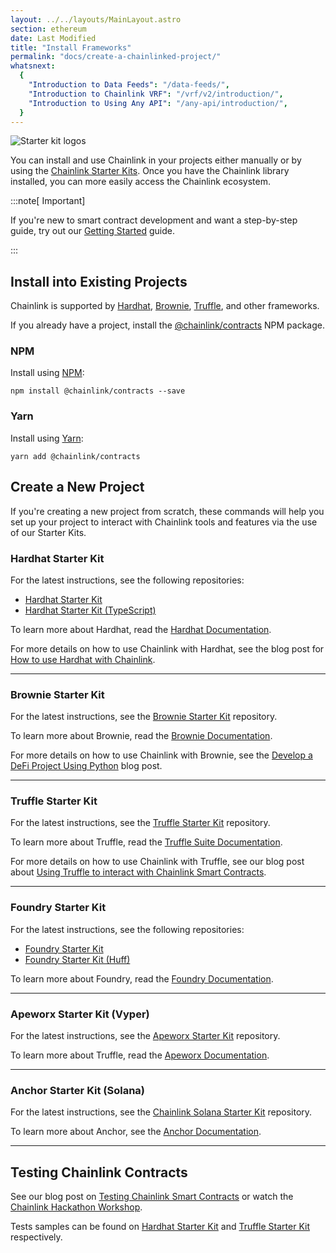 ```yaml
---
layout: ../../layouts/MainLayout.astro
section: ethereum
date: Last Modified
title: "Install Frameworks"
permalink: "docs/create-a-chainlinked-project/"
whatsnext:
  {
    "Introduction to Data Feeds": "/data-feeds/",
    "Introduction to Chainlink VRF": "/vrf/v2/introduction/",
    "Introduction to Using Any API": "/any-api/introduction/",
  }
---
```


![Starter kit logos](/images/starter-kit-images/starter-kits.webp)

You can install and use Chainlink in your projects either manually or by using the [Chainlink Starter Kits](https://github.com/smartcontractkit/starter-kits). Once you have the Chainlink library installed, you can more easily access the Chainlink ecosystem.

:::note[ Important]

If you're new to smart contract development and want a step-by-step guide, try out our [Getting Started](/getting-started/conceptual-overview/) guide.

:::

## Install into Existing Projects

Chainlink is supported by [Hardhat](http://hardhat.org), [Brownie](https://eth-brownie.readthedocs.io/en/stable), [Truffle](https://www.trufflesuite.com), and other frameworks.

If you already have a project, install the [@chainlink/contracts](https://www.npmjs.com/package/@chainlink/contracts) NPM package.

### NPM

Install using [NPM](https://www.npmjs.com/):

```shell npm
npm install @chainlink/contracts --save
```

### Yarn

Install using [Yarn](https://yarnpkg.com/):

```shell yarn
yarn add @chainlink/contracts
```

## Create a New Project

If you're creating a new project from scratch, these commands will help you set up your project to interact with Chainlink tools and features via the use of our Starter Kits.

### Hardhat Starter Kit

For the latest instructions, see the following repositories:

- [Hardhat Starter Kit](https://github.com/smartcontractkit/hardhat-starter-kit)
- [Hardhat Starter Kit (TypeScript)](https://github.com/smartcontractkit/hardhat-starter-kit/tree/typescript)

To learn more about Hardhat, read the [Hardhat Documentation](https://hardhat.org/getting-started/).

For more details on how to use Chainlink with Hardhat, see the blog post for [How to use Hardhat with Chainlink](https://blog.chain.link/using-chainlink-with-hardhat/).

---

### Brownie Starter Kit

For the latest instructions, see the [Brownie Starter Kit](https://github.com/smartcontractkit/chainlink-mix) repository.

To learn more about Brownie, read the [Brownie Documentation](https://eth-brownie.readthedocs.io/en/stable/).

For more details on how to use Chainlink with Brownie, see the [Develop a DeFi Project Using Python](https://blog.chain.link/develop-python-defi-project/) blog post.

---

### Truffle Starter Kit

For the latest instructions, see the [Truffle Starter Kit](https://github.com/smartcontractkit/truffle-starter-kit) repository.

To learn more about Truffle, read the [Truffle Suite Documentation](https://trufflesuite.com/docs/).

For more details on how to use Chainlink with Truffle, see our blog post about [Using Truffle to interact with Chainlink Smart Contracts](https://www.trufflesuite.com/blog/using-truffle-to-interact-with-chainlink-smart-contracts).

---

### Foundry Starter Kit

For the latest instructions, see the following repositories:

- [Foundry Starter Kit](https://github.com/smartcontractkit/foundry-starter-kit)
- [Foundry Starter Kit (Huff)](https://github.com/smartcontractkit/huff-starter-kit)

To learn more about Foundry, read the [Foundry Documentation](https://book.getfoundry.sh/).

---

### Apeworx Starter Kit (Vyper)

For the latest instructions, see the [Apeworx Starter Kit](https://github.com/smartcontractkit/apeworx-starter-kit) repository.

To learn more about Truffle, read the [Apeworx Documentation](https://docs.apeworx.io/ape/stable/).

---

### Anchor Starter Kit (Solana)

For the latest instructions, see the [Chainlink Solana Starter Kit](https://github.com/smartcontractkit/solana-starter-kit) repository.

To learn more about Anchor, see the [Anchor Documentation](https://www.anchor-lang.com/).

---

## Testing Chainlink Contracts

See our blog post on [Testing Chainlink Smart Contracts](https://blog.chain.link/testing-chainlink-smart-contracts/) or watch the [Chainlink Hackathon Workshop](https://www.youtube.com/watch?v=d8SqLaH8pu0).

Tests samples can be found on [Hardhat Starter Kit](https://github.com/smartcontractkit/hardhat-starter-kit/tree/main/test) and [Truffle Starter Kit](https://github.com/smartcontractkit/truffle-starter-kit/tree/master/test) respectively.
